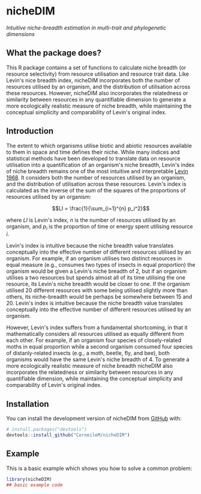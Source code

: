 
# nicheDIM
*Intuitive niche-breadth estimation in multi-trait and phylogenetic dimensions*

<!-- badges: start -->
<!-- badges: end -->

## What the package does?
This R package contains a set of functions to calculate niche breadth (or resource selectivity) from resource utilisation and resource trait data. Like Levin's nice breadth index, nicheDIM incorporates both the number of resources utilised by an organism, and the distribution of utilisation across these resources. However, nicheDIM also incorporates the relatedness or similarity between resources in any quantifiable dimension to generate a more ecologically realistic measure of niche breadth, while maintaining the conceptual simplicity and comparability of Levin's original index.

## Introduction
The extent to which organisms utilise biotic and abiotic resources available to them in space and time defines their niche. While many indices and statistical methods have been developed to translate data on resource utilisation into a quantification of an organism's niche breadth, Levin's index of niche breadth remains one of the most intuitive and interpretable [Levin 1968](https://books.google.co.za/books?hl=en&lr=&id=yOQ9DwAAQBAJ&oi=fnd&pg=PA3&dq=Levins,+R.+1968.+Evolution+in+changing+environments.+-++Princeton++Univ.+Press,+Princeton,++New+Jersey&ots=Ws88flux7n&sig=I-kN8_2C-xJDZcrXfhR20_Ki-eE). It considers both the number of resources utilised by an organism, and the distribution of utilisation across these resources. Levin's index is calculated as the inverse of the sum of the squares of the proportions of resources utilised by an organism:

$$LI = \frac{1}{\sum_{i=1}^{n} p_i^2}$$

where $LI$ is Levin's index, $n$ is the number of resources utilised by an organism, and $p_i$ is the proportion of time or energy spent utilising resource $i$.

Levin's index is intuitive because the niche breadth value translates conceptually into the effective number of different resources utilised by an organism. For example, if an organism utilises two distinct resources in equal measure (e.g., consumes two types of insects in equal proportion) the organism would be given a Levin's niche breadth of 2, but if an organism utilises a two resources but spends almost all of its time utilising the one resource, its Levin's niche breadth would be closer to one. If the organism utilised 20 different resources with some being utilised slightly more than others, its niche-breadth would be perhaps be somewhere between 15 and 20. Levin's index is intuitive because the niche breadth value translates conceptually into the effective number of different resources utilised by an organism.

However, Levin's index suffers from a fundamental shortcoming, in that it mathematically considers all resources utilised as equally different from each other. For example, if an organism four species of closely-related moths in equal proportion while a second organism consumed four species of distanly-related insects (e.g., a moth, beetle, fly, and bee), both organisms would have the same Levin's niche breadth of 4. To generate a more ecologically realistic measure of niche breadth nicheDIM also incorporates the relatedness or similarity between resources in any quantifiable dimension, while maintaining the conceptual simplicity and comparability of Levin's original index. 

## Installation

You can install the development version of nicheDIM from [GitHub](https://github.com/) with:

``` r
# install.packages("devtools")
devtools::install_github("CorneileM/nicheDIM")
```

## Example

This is a basic example which shows you how to solve a common problem:

``` r
library(nicheDIM)
## basic example code




```

